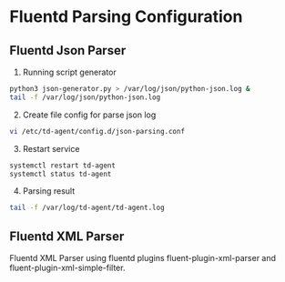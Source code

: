 # Fluentd Parsing Configuration

## Fluentd Json Parser
1. Running script generator
```bash
python3 json-generator.py > /var/log/json/python-json.log &
tail -f /var/log/json/python-json.log
```
2. Create file config for parse json log
```bash
vi /etc/td-agent/config.d/json-parsing.conf
```
3. Restart service
```bash
systemctl restart td-agent
systemctl status td-agent
```
4. Parsing result
```bash
tail -f /var/log/td-agent/td-agent.log
```

## Fluentd XML Parser
Fluentd XML Parser using fluentd plugins fluent-plugin-xml-parser and fluent-plugin-xml-simple-filter.
